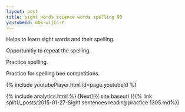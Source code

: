 ```yaml
---
layout: post
title: sight words science words spelling 93
youtubeId: mUx-wijCc-Y
---
```

 
 
Helps to learn sight words and their spelling.

Opportunitiy to repeat the spelling. 

Practice spelling. 
 
Practice for spelling bee competitions. 
 
{% include youtubePlayer.html id=page.youtubeId %}
 
 
{% include analytics.html %} 
[Next]({{ site.baseurl }}{% link  split1/_posts/2015-01-27-Sight sentences reading practice 1305.md%})
 
